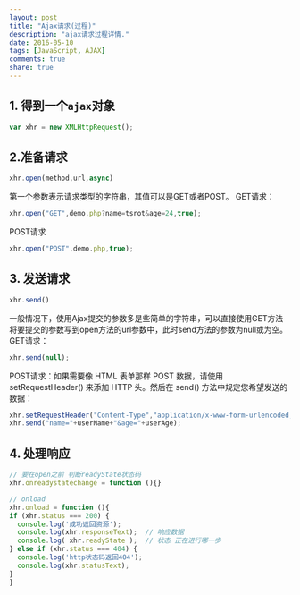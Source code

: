 ```yaml
---
layout: post
title: "Ajax请求(过程)"
description: "ajax请求过程详情."
date: 2016-05-10
tags: [JavaScript, AJAX]
comments: true
share: true
---
```


## 1. 得到一个`ajax`对象

  ```javascript
  var xhr = new XMLHttpRequest();
  ```
## 2.准备请求
  ```javascript
  xhr.open(method,url,async)
  ```
  第一个参数表示请求类型的字符串，其值可以是GET或者POST。 GET请求：
  ```javascript
  xhr.open("GET",demo.php?name=tsrot&age=24,true);
  ```
  POST请求
  ```javascript
  xhr.open("POST",demo.php,true);
  ```
## 3. 发送请求
  ```javascript
  xhr.send()
  ```
  一般情况下，使用Ajax提交的参数多是些简单的字符串，可以直接使用GET方法将要提交的参数写到open方法的url参数中，此时send方法的参数为null或为空。  
  GET请求：
  ```javascript
  xhr.send(null);
  ```
  POST请求：如果需要像 HTML 表单那样 POST 数据，请使用 setRequestHeader() 来添加 HTTP 头。然后在 send() 方法中规定您希望发送的数据：
  ```javascript
  xhr.setRequestHeader("Content-Type","application/x-www-form-urlencoded;charset=UTF-8");
  xhr.send("name="+userName+"&age="+userAge);
  ```
## 4. 处理响应
  ```javascript
// 要在open之前 判断readyState状态码  
xhr.onreadystatechange = function (){} 

// onload
xhr.onload = function (){
  if (xhr.status === 200) {
    console.log('成功返回资源');
    console.log(xhr.responseText);	// 响应数据
    console.log( xhr.readyState );	// 状态 正在进行哪一步
  } else if (xhr.status === 404) {
    console.log('http状态码返回404');
    console.log(xhr.statusText);
  }
}
  ```














